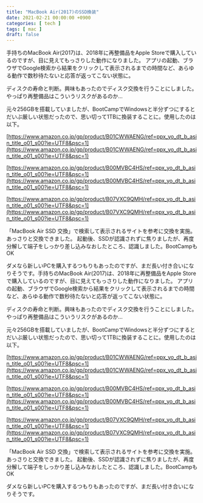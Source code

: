 ```yaml
---
title: "MacBook Air(2017)のSSD換装"
date: 2021-02-21 00:00:00 +0900
categories: [ tech ]
tags: [ mac ]
draft: false
---
```


手持ちのMacBook Air(2017)は、2018年に再整備品をApple Storeで購入しているのですが、目に見えてもっさりした動作になりました。
アプリの起動、ブラウザでGoogle検索から結果をクリックして表示されるまでの時間など、あらゆる動作で数秒待たないと応答が返ってこない状態に。

ディスクの寿命と判断。興味もあったのでディスク交換を行うことにしました。
やっぱり再整備品はこういうリスクがあるのか...

元々256GBを搭載していましたが、BootCampでWindowsと半分ずつにするとだいぶ厳しい状態だったので、思い切って1TBに換装することに。使用したのは以下。

[https://www.amazon.co.jp/gp/product/B01CWWAENG/ref=ppx_yo_dt_b_asin_title_o01_s00?ie=UTF8&psc=1](https://www.amazon.co.jp/gp/product/B01CWWAENG/ref=ppx_yo_dt_b_asin_title_o01_s00?ie=UTF8&psc=1)

[https://www.amazon.co.jp/gp/product/B00MVBC4HS/ref=ppx_yo_dt_b_asin_title_o01_s00?ie=UTF8&psc=1](https://www.amazon.co.jp/gp/product/B00MVBC4HS/ref=ppx_yo_dt_b_asin_title_o01_s00?ie=UTF8&psc=1)

[https://www.amazon.co.jp/gp/product/B07VXC9QMH/ref=ppx_yo_dt_b_asin_title_o01_s00?ie=UTF8&psc=1](https://www.amazon.co.jp/gp/product/B07VXC9QMH/ref=ppx_yo_dt_b_asin_title_o01_s00?ie=UTF8&psc=1)

「MacBook Air SSD 交換」で検索して表示されるサイトを参考に交換を実施。あっさりと交換できました。
起動後、SSDが認識されずに焦りましたが、再度分解して端子をしっかり差し込みなおしたところ、認識しました。BootCampもOK

ダメなら新しいPCを購入するつもりもあったのですが、まだ長い付き合いになりそうです。手持ちのMacBook Air(2017)は、2018年に再整備品をApple Storeで購入しているのですが、目に見えてもっさりした動作になりました。
アプリの起動、ブラウザでGoogle検索から結果をクリックして表示されるまでの時間など、あらゆる動作で数秒待たないと応答が返ってこない状態に。

ディスクの寿命と判断。興味もあったのでディスク交換を行うことにしました。
やっぱり再整備品はこういうリスクがあるのか...

元々256GBを搭載していましたが、BootCampでWindowsと半分ずつにするとだいぶ厳しい状態だったので、思い切って1TBに換装することに。使用したのは以下。

[https://www.amazon.co.jp/gp/product/B01CWWAENG/ref=ppx_yo_dt_b_asin_title_o01_s00?ie=UTF8&psc=1](https://www.amazon.co.jp/gp/product/B01CWWAENG/ref=ppx_yo_dt_b_asin_title_o01_s00?ie=UTF8&psc=1)

[https://www.amazon.co.jp/gp/product/B00MVBC4HS/ref=ppx_yo_dt_b_asin_title_o01_s00?ie=UTF8&psc=1](https://www.amazon.co.jp/gp/product/B00MVBC4HS/ref=ppx_yo_dt_b_asin_title_o01_s00?ie=UTF8&psc=1)

[https://www.amazon.co.jp/gp/product/B07VXC9QMH/ref=ppx_yo_dt_b_asin_title_o01_s00?ie=UTF8&psc=1](https://www.amazon.co.jp/gp/product/B07VXC9QMH/ref=ppx_yo_dt_b_asin_title_o01_s00?ie=UTF8&psc=1)

「MacBook Air SSD 交換」で検索して表示されるサイトを参考に交換を実施。あっさりと交換できました。
起動後、SSDが認識されずに焦りましたが、再度分解して端子をしっかり差し込みなおしたところ、認識しました。BootCampもOK

ダメなら新しいPCを購入するつもりもあったのですが、まだ長い付き合いになりそうです。
